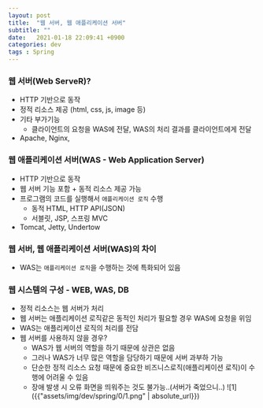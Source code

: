 ```yaml
---
layout: post
title:  "웹 서버, 웹 애플리케이션 서버"
subtitle: ""
date:   2021-01-18 22:09:41 +0900
categories: dev
tags : Spring
---
```



### 웹 서버(Web ServeR)?
- HTTP 기반으로 동작
- 정적 리소스 제공 (html, css, js, image 등)
- 기타 부가기능
  - 클라이언트의 요청을 WAS에 전달, WAS의 처리 결과를 클라이언트에게 전달
- Apache, Nginx, 

### 웹 애플리케이션 서버(WAS - Web Application Server)
- HTTP 기반으로 동작
- 웹 서버 기능 포함 + 동적 리소스 제공 가능
- 프로그램의 코드를 실행해서 `애플리케이션 로직` 수행
  - 동적 HTML, HTTP API(JSON)
  - 서블릿, JSP, 스프링 MVC
- Tomcat, Jetty, Undertow


### 웹 서버, 웹 애플리케이션 서버(WAS)의 차이
- WAS는 `애플리케이션 로직`을 수행하는 것에 특화되어 있음


### 웹 시스템의 구성 - WEB, WAS, DB
- 정적 리소스는 웹 서버가 처리
- 웹 서버는 애플리케이션 로직같은 동적인 처리가 필요할 경우 WAS에 요청을 위임
- WAS는 애플리케이션 로직의 처리를 전담
- 웹 서버를 사용하지 않을 경우?
  - WAS가 웹 서버의 역할을 하기 때문에 상관은 없음
  - 그러나 WAS가 너무 많은 역할을 담당하기 때문에 서버 과부하 가능
  - 단순한 정적 리소스 요청 때문에 중요한 비즈니스로직(애플리케이션 로직)이 수행에 어려울 수 있음
  - 장애 발생 시 오류 화면을 띄워주는 것도 불가능..(서버가 죽었으니..)
![1]({{"assets/img/dev/spring/0/1.png" | absolute_url}})

